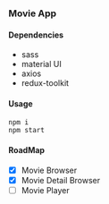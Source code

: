 ### Movie App
#### Dependencies
- sass
- material UI
- axios 
- redux-toolkit

#### Usage
```
npm i 
npm start
```
#### RoadMap
- [x] Movie Browser
- [x] Movie Detail Browser
- [ ] Movie Player